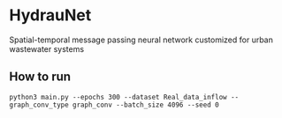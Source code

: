 # HydrauNet
Spatial-temporal message passing neural network customized for urban wastewater systems

## How to run
```
python3 main.py --epochs 300 --dataset Real_data_inflow --graph_conv_type graph_conv --batch_size 4096 --seed 0
```
